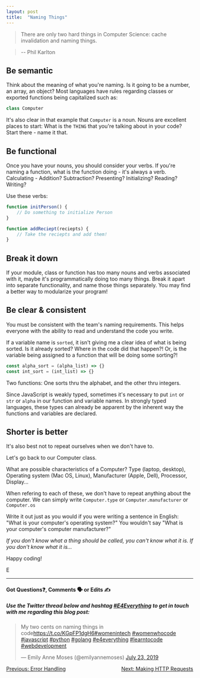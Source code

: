 ```yaml
---
layout: post
title:  "Naming Things"
---
```


> There are only two hard things in Computer Science:
> cache invalidation and naming things.

> -- Phil Karlton

## Be semantic

Think about the meaning of what you're naming. Is it going to be a number, an array, an object? Most languages have rules regarding classes or exported functions being capitalized such as:

```javascript
class Computer
```

It's also clear in that example that `Computer` is a noun. Nouns are excellent places to start: What is the `THING` that you're talking about in your code? Start there - name it that.

## Be functional

Once you have your nouns, you should consider your verbs.  If you're naming a function, what is the function doing - it's always a verb. Calculating - Addition? Subtraction? Presenting? Initializing? Reading? Writing?

Use these verbs:

```javascript
function initPerson() {
    // Do something to initialize Person
}
```

```javascript
function addReciept(reciepts) {
    // Take the reciepts and add them!
}
```

## Break it down

If your module, class or function has too many nouns and verbs associated with it, maybe it's programmatically doing too many things. Break it apart into separate functionality, and name those things separately. You may find a better way to modularize your program!

## Be clear & consistent

You must be consistent with the team's naming requirements. This helps everyone with the ability to read and understand the code you write. 

If a variable name is `sorted`, it isn't giving me a clear idea of what is being sorted. Is it already sorted? Where in the code did that happen?! Or, is the variable being assigned to a function that will be doing some sorting?!

```javascript
const alpha_sort = (alpha_list) => {}
const int_sort = (int_list) => {}
```

Two functions: One sorts thru the alphabet, and the other thru integers. 

Since JavaScript is weakly typed, sometimes it's necessary to put `int` or `str` or `alpha` in our function and variable names. In strongly typed languages, these types can already be apparent by the inherent way the functions and variables are declared.

## Shorter is better

It's also best not to repeat ourselves when we don't have to.

Let's go back to our Computer class.

What are possible characteristics of a Computer? Type (laptop, desktop), Operating system (Mac OS, Linux), Manufacturer (Apple, Dell), Processor, Display...

When refering to each of these, we don't have to repeat anything about the computer. We can simply write `Computer.type` or `Computer.manufacturer` or `Computer.os`

Write it out just as you would if you were writing a sentence in English: "What is your computer's operating system?" You wouldn't say "What is your computer's computer manufacturer?"

*If you don't know what a thing should be called, you can't know what it is. If you don't know what it is...*

Happy coding!

E
<hr>
<h4>Got Questions❓, Comments 🗣 or Edits ✍</h4>
<h5>Use the Twitter thread below and hashtag <a href="https://twitter.com/hashtag/e4everything?f=tweets&vertical=default&lang=en" target="_blank">#E4Everything</a> to get in touch with me regarding this blog post:</h5>

<blockquote class="twitter-tweet"><p lang="en" dir="ltr">My two cents on naming things in code<a href="https://t.co/KGpFP1dgH6">https://t.co/KGpFP1dgH6</a><a href="https://twitter.com/hashtag/womenintech?src=hash&amp;ref_src=twsrc%5Etfw">#womenintech</a> <a href="https://twitter.com/hashtag/womenwhocode?src=hash&amp;ref_src=twsrc%5Etfw">#womenwhocode</a> <a href="https://twitter.com/hashtag/javascript?src=hash&amp;ref_src=twsrc%5Etfw">#javascript</a> <a href="https://twitter.com/hashtag/python?src=hash&amp;ref_src=twsrc%5Etfw">#python</a> <a href="https://twitter.com/hashtag/golang?src=hash&amp;ref_src=twsrc%5Etfw">#golang</a> <a href="https://twitter.com/hashtag/e4everything?src=hash&amp;ref_src=twsrc%5Etfw">#e4everything</a> <a href="https://twitter.com/hashtag/learntocode?src=hash&amp;ref_src=twsrc%5Etfw">#learntocode</a> <a href="https://twitter.com/hashtag/webdevelopment?src=hash&amp;ref_src=twsrc%5Etfw">#webdevelopment</a></p>&mdash; Emily Anne Moses (@emilyannemoses) <a href="https://twitter.com/emilyannemoses/status/1153730417465233408?ref_src=twsrc%5Etfw">July 23, 2019</a></blockquote> <script async src="https://platform.twitter.com/widgets.js" charset="utf-8"></script>

<span><a href="https://emilyannemoses.github.io/blog/2019/07/12/errors.html" style="float:left;">Previous: Error Handling</a><a href="https://emilyannemoses.github.io/blog/2019/08/02/axios-fetch.html" style="float:right;">Next: Making HTTP Requests</a></span>